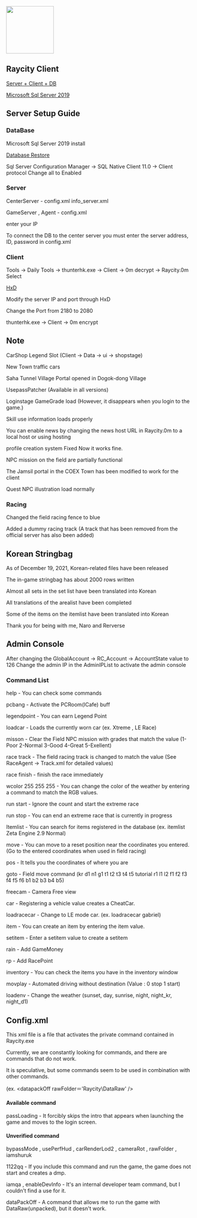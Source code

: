 <!-- 임시 이미지 나중에 바꿀듯? -->
<img src="https://media.discordapp.net/attachments/1007603247491579904/1033734437160091679/rc.png"  width="128" height="auto">
<!-- 마지막 수정 : 2022 / 11 / 30 -->
<!-- 리얼엑스에서 활동했었을 때 임시로 만들었던 코엑스 파일 업로드 22/11/12 -->
<!-- 서버 설치 가이드 작성 22 / 11 / 30 -->

## Raycity Client
[Server + Client + DB](https://drive.google.com/file/d/1FqvwlxtqDCkRy7KGYMwytcfSkeZxE_gc/view?usp=share_link)

[Microsoft Sql Server 2019](https://www.microsoft.com/ko-kr/sql-server/sql-server-downloads)

## Server Setup Guide

### DataBase
Microsoft Sql Server 2019 install

[Database Restore](https://learn.microsoft.com/en-us/sql/relational-databases/backup-restore/restore-a-database-backup-using-ssms?view=sql-server-ver16)

Sql Server Configuration Manager ->  SQL Native Client 11.0 -> Client protocol Change all to Enabled

### Server
CenterServer - config.xml info_server.xml

GameServer , Agent - config.xml

enter your IP

To connect the DB to the center server you must enter the server address, ID, password in config.xml

### Client
Tools -> Daily Tools -> thunterhk.exe -> Client -> 0m decrypt -> Raycity.0m Select

[HxD](https://mh-nexus.de/en/downloads.php?product=HxD20)

Modify the server IP and port through HxD

Change the Port from 2180 to 2080

thunterhk.exe -> Client -> 0m encrypt

## Note
CarShop Legend Slot (Client -> Data -> ui -> shopstage)

New Town traffic cars

Saha Tunnel Village Portal opened in Dogok-dong Village

UsepassPatcher (Available in all versions)

Loginstage GameGrade load (However, it disappears when you login to the game.) 

Skill use information loads properly

You can enable news by changing the news host URL in Raycity.0m to a local host or using hosting

profile creation system Fixed Now it works fine. 

NPC mission on the field are partially functional

The Jamsil portal in the COEX Town has been modified to work for the client

Quest NPC illustration load normally

<!-- 609 이전 서버시절에 고친 리스트
Dest
럭키레인
오픈마켓
아이템 기간 무제한
사용 아이템 ex. 루마의 배터리 , 공구 상자 , 차량키 , 골드 키트 등등..
신비한 주사위


609 버전 업 / 2022 - 10 - 11 / 아직 배포 X
클라이언트 패킷 분석 완료 및 데이터베이스 프로시저와 테이블 수정 완료
차량 가격 본섭기준으로 수정 완료 다만, 자료가 없을 경우 1원으로 처리 (가이드북 Vol.1 기준)
한국 클라이언트 사용 가능 다만 609 한국 클라이언트가 없어서 미완성 627 서버로 실행해야함
버전업 진행 과정에서 고친 기능 리스트

유저 레벨 50
초광속의 영역
시즌 상점
NPC 기능 ex. 엔젤러스 , 모터쇼
빙고
기타 스트링백 (fontsize , NPC 대사)
게임 전체이용가 등급 안내 (%d 시간째 운전 중 입니다. 과도한 게임이용은 정상적인 일상생활에 지장을 줄 수 있습니다.)
도우미 기능 (도움주기 도움받기)
캡슐과 부적
필드 미션
로드파이터
퀘스트
급 별 레이싱 세타리그 추가
레이싱 트랙 텍스쳐 깨짐 현상 (부산 , F1)
전반적인 길드 시스템
코팅 페인트 부스터 페인트 2차 외형 골드 키
필드 시간대 자동 변경
전반적인 다크시티 기능들
레이스 UI 2 , 아이템 모드
LegendPoint ( 1~2 동 3~4 은 5~6 금)
폭주
레벨 부스터
낭만이 있는 네오위즈 인트로와 EA 인트로
미공개 개발자 전용 시스템 -->

### Racing
Changed the field racing fence to blue

Added a dummy racing track (A track that has been removed from the official server has also been added)

## Korean Stringbag

As of December 19, 2021, Korean-related files have been released

The in-game stringbag has about 2000 rows written

Almost all sets in the set list have been translated into Korean

All translations of the arealist have been completed

Some of the items on the itemlist have been translated into Korean

Thank you for being with me, Naro and Rerverse

## Admin Console
<!-- 최초 작성 211118 나로 / 번역본 업로드 220510 -->
After changing the GlobalAccount -> RC_Account -> AccountState value to 126 Change the admin IP in the AdminIPList to activate the admin console

### Command List
help - You can check some commands

pcbang - Activate the PCRoom(ICafe) buff

legendpoint - You can earn Legend Point 

loadcar - Loads the currently worn car (ex. Xtreme , LE Race)

misson - Clear the Field NPC mission with grades that match the value (1-Poor 2-Normal 3-Good 4-Great 5-Exellent)

race track - The field racing track is changed to match the value (See RaceAgent -> Track.xml for detailed values)

race finish - finish the race immediately

wcolor 255 255 255 - You can change the color of the weather by entering a command to match the RGB values.

run start - Ignore the count and start the extreme race

run stop - You can end an extreme race that is currently in progress

Itemlist - You can search for items registered in the database (ex. itemlist Zeta Engine 2.9 Normal)

move - You can move to a reset position near the coordinates you entered. (Go to the entered coordinates when used in field racing)

pos - It tells you the coordinates of where you are

goto - Field move command (kr d1 n1 g1 t1 t2 t3 t4 t5 tutorial r1 l1 l2 f1 f2 f3 f4 f5 f6 b1 b2 b3 b4 b5)

freecam - Camera Free view

car - Registering a vehicle value creates a CheatCar.

loadracecar - Change to LE mode car. (ex. loadracecar gabriel)

item - You can create an item by entering the item value.

setitem - Enter a setitem value to create a setitem

rain - Add GameMoney

rp - Add RacePoint

inventory - You can check the items you have in the inventory window

movplay - Automated driving without destination (Value : 0 stop 1 start)

loadenv - Change the weather (sunset, day, sunrise, night, night_kr, night_d1)

## Config.xml
<!-- 카트라이더의 KartRider.xml , 에버플래닛의 GameClient.xml과 동일한 형식 카트라이더 개발진 어디 안간다! ㅋㅋㅋ-->

<!-- 작동이 안되는 명령어들은 0m에서 작동하는지 확인중.. -->
This xml file is a file that activates the private command contained in Raycity.exe

Currently, we are constantly looking for commands, and there are commands that do not work.

It is speculative, but some commands seem to be used in combination with other commands.

(ex. <datapackOff rawFolder＝'Raycity\DataRaw' />

#### Available command
passLoading - It forcibly skips the intro that appears when launching the game and moves to the login screen.

#### Unverified command
bypassMode , usePerfHud , carRenderLod2 , cameraRot , rawFolder , iamshuruk

1122qq - If you include this command and run the game, the game does not start and creates a dmp.

iamqa , enableDevInfo - It's an internal developer team command, but I couldn't find a use for it.

dataPackOff - A command that allows me to run the game with DataRaw(unpacked), but it doesn't work.


<!-- # 리얼 엑스 관련여담

1. 레이스와 안나가 올린 저격글은 "레인판매"를 제외하고 전부 거짓된 저격이다.
2.레인 판매는 전부 사실이다.
3.죄송합니다. -->
<!-- 학교 관련 일 때문에 프로젝트 임시 중단.. 그래도 시간 날 때 분석이라도 해보자! 
627 서버의 완성은 언제쯤..... -->
